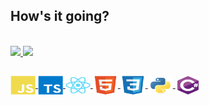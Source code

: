 ## How's it going?

<br/>
<a href="#">
  
<div style="display: inline_block">
  <img height="160em" src="https://github-readme-stats.vercel.app/api?username=vsachini&show_icons=true&theme=dracula&include_all_commits=true&count_private=true" />
  <img height="160em" src="https://github-readme-stats.vercel.app/api/top-langs/?username=vsachini&layout=compact&show_icons=true&theme=dracula" />
</div>

##

<div style="display: inline_block">
<img align="center" height="30" width="40" src="https://raw.githubusercontent.com/devicons/devicon/master/icons/javascript/javascript-plain.svg">
  <img align="center" height="30" width="40" src="https://raw.githubusercontent.com/devicons/devicon/master/icons/typescript/typescript-plain.svg">
  <img align="center" height="30" width="40" src="https://raw.githubusercontent.com/devicons/devicon/master/icons/react/react-original.svg">
  <img align="center" height="30" width="40" src="https://raw.githubusercontent.com/devicons/devicon/master/icons/html5/html5-original.svg">
  <img align="center" height="30" width="40" src="https://raw.githubusercontent.com/devicons/devicon/master/icons/css3/css3-original.svg">
  <img align="center" height="30" width="40" src="https://raw.githubusercontent.com/devicons/devicon/master/icons/python/python-original.svg">
  <img align="center" height="30" width="40" src="https://raw.githubusercontent.com/devicons/devicon/master/icons/csharp/csharp-original.svg">
</div>
</a>
